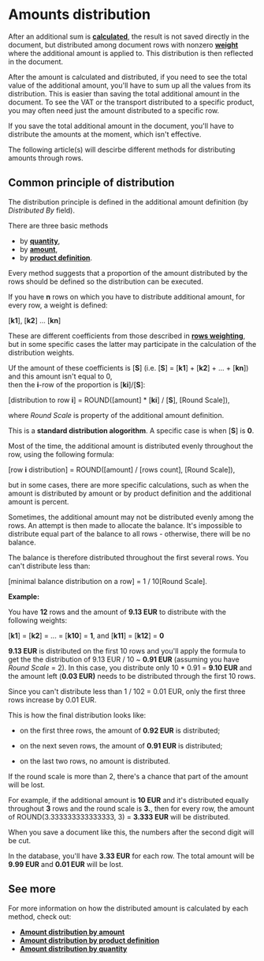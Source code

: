 # Amounts distribution

After an additional sum is **[calculated](https://docs.erp.net/tech/advanced/document-amounts/amounts-calculation/index.html)**, the result is not saved directly in the document, but distributed among document rows with nonzero **[weight](https://docs.erp.net/tech/advanced/document-amounts/rows-weighting.html)** where the additional amount is applied to. This distribution is then reflected in the document. 

After the amount is calculated and distributed, if you need to see the total value of the additional amount, you'll have to sum up all the values from its  distribution. This is easier than saving the total additional amount in the document. To see the VAT or the transport distributed to a specific product, you may often need just the amount distributed to a specific row.

If you save the total additional amount in the document, you'll have to distribute the amounts at the moment, which isn't effective. 

The following article(s) will descirbe different methods for distributing amounts through rows. 

## Common principle of distribution

The distribution principle is defined in the additional amount definition  (by *Distributed By* field). 

There are three basic methods

- by **[quantity](https://docs.erp.net/tech/advanced/document-amounts/amounts-distribution/by-quantity.html)**,
- by **[amount](https://docs.erp.net/tech/advanced/document-amounts/amounts-distribution/by-amount.html)**, 
- by **[product definition](https://docs.erp.net/tech/advanced/document-amounts/amounts-distribution/by-product-definition.html)**. 
 
Every method suggests that a proportion of the amount distributed by the rows should be defined so the distribution can be executed.

If you have **n** rows on which you have to distribute additional amount, for every row, a weight is defined:

[**k1**], [**k2**] ... [**kn**]

These are different coefficients from those described in **[rows weighting](https://docs.erp.net/tech/advanced/document-amounts/rows-weighting.html)**, but in some specific cases the latter may participate in the calculation of the distribution weights. 

Uf the amount of these coefficients is [**S**] (i.e. [**S**] = [**k1**] + [**k2**] + ... + [**kn**]) and this amount isn't equal to 0, <br> then the **i**-row of the proportion is [**ki**]/[**S**]:

[distribution to row **i**] = ROUND([amount] * [**ki**] / [**S**], [Round Scale]),

where *Round Scale* is property of the additional amount definition. 

This is a **standard distribution alogorithm**. A specific case is when [**S**] is **0**. 

Most of the time, the additional amount is distributed evenly throughout the row, using the following formula:

[row **i** distribution] = ROUND([amount] / [rows count], [Round Scale]),

but in some cases, there are more specific calculations, such as when the amount is distributed by amount or by product definition and the additional amount is percent.

Sometimes, the additional amount may not be distributed evenly among the rows. An attempt is then made to allocate the balance. It's impossible to distribute equal part of the balance to all rows - otherwise, there will be no balance. 

The balance is therefore distributed throughout the first several rows. You can't distribute less than:

[minimal balance distribution on a row] = 1 / 10[Round Scale].

**Example:**

You have **12** rows and the amount of **9.13 EUR** to distribute with the following weights: 

[**k1**] = [**k2**] = ... = [**k10**] = **1**, and [**k11**] = [**k12**] = **0**

**9.13 EUR** is distributed on the first 10 rows and you'll apply the formula to get the the distribution of 9.13 EUR / 10 ~ **0.91 EUR** (assuming you have _Round Scale_ = 2). In this case, you distribute only 10 * 0.91 = **9.10 EUR** and the amount left (**0.03 EUR)** needs to be distributed through the first 10 rows.

Since you can't distribute less than 1 / 102 = 0.01 EUR, only the first three rows increase by 0.01 EUR.

This is how the final distribution looks like: 

- on the first three rows, the amount of **0.92 EUR** is distributed;

- on the next seven rows, the amount of **0.91 EUR** is distributed;

- on the last two rows, no amount is distributed. 
 
If the round scale is more than 2, there's a chance that part of the amount will be lost. 

For example, if the additional amount is **10 EUR** and it's distributed equally throughout **3** rows and the round scale is **3.**, then for every row, the amount of ROUND(3.333333333333333, 3) = **3.333 EUR** will be distributed. 

When you save a document like this, the numbers after the second digit will be cut. 

In the database, you'll have **3.33 EUR** for each row. The total amount will be **9.99 EUR** and **0.01 EUR** will be lost.

## See more 

For more information on how the distributed amount is calculated by each method, check out:

- **[Amount distribution by amount](https://docs.erp.net/tech/advanced/document-amounts/amounts-distribution/by-amount.html)**
- **[Amount distribution by product definition](https://docs.erp.net/tech/advanced/document-amounts/amounts-distribution/by-product-definition.html)**
- **[Amount distribution by quantity](https://docs.erp.net/tech/advanced/document-amounts/amounts-distribution/by-quantity.html)**

